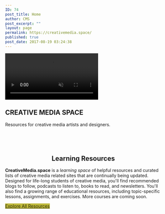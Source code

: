 ```yaml
---
ID: 74
post_title: Home
author: CMS
post_excerpt: ""
layout: page
permalink: https://creativemedia.space/
published: true
post_date: 2017-08-19 03:24:38
---
```

<!-- wp:uagb/section {"block_id":"2cbce9e7-e8c5-4359-bdda-8092fd3f595d","desktopPaddingType":"%","topPadding":12,"bottomPadding":9,"leftPadding":5,"rightPadding":5,"contentWidth":"full_width","backgroundType":"video","backgroundVideo":{"id":132,"title":"mappingspace","filename":"mappingspace.mp4","url":"http://egargiulo.com/cms/wp-content/uploads/2017/08/mappingspace.mp4","link":"http://egargiulo.com/cms/home/mappingspace/","alt":"","author":"1","description":"","caption":"","name":"mappingspace","status":"inherit","uploadedTo":74,"date":"2017-08-22T00:09:36.000Z","modified":"2017-08-22T00:09:36.000Z","menuOrder":0,"mime":"video/mp4","type":"video","subtype":"mp4","icon":"http://egargiulo.com/cms/wp-includes/images/media/video.png","dateFormatted":"August 22, 2017","nonces":{"update":"cf73039ebb","delete":"eb888962e3","edit":"635a964f63"},"editLink":"http://egargiulo.com/cms/wp-admin/post.php?post=132u0026action=edit","meta":{"artist":false,"album":false,"bitrate":368620,"bitrate_mode":false},"authorName":"CMS","uploadedToLink":"http://egargiulo.com/cms/wp-admin/post.php?post=74u0026action=edit","uploadedToTitle":"Home","filesizeInBytes":279473,"filesizeHumanReadable":"273 KB","context":"","width":1498,"height":316,"fileLength":"0:06","fileLengthHumanReadable":"0 minutes, 6 seconds","image":{"src":"http://egargiulo.com/cms/wp-includes/images/media/video.png","width":48,"height":64},"thumb":{"src":"http://egargiulo.com/cms/wp-includes/images/media/video.png","width":48,"height":64},"compat":{"item":"u003cinput type=u0022hiddenu0022 name=u0022attachments[132][menu_order]u0022 value=u00220u0022 /u003eu003cp class=u0022media-types media-types-required-infou0022u003eRequired fields are marked u003cspan class=u0022requiredu0022u003e*u003c/spanu003eu003c/pu003entttu003ctable class=u0022compat-attachment-fieldsu0022u003ettu003ctr class='compat-field-enable-media-replace'u003etttu003cth scope='row' class='label'u003eu003clabel for='attachments-132-enable-media-replace'u003eu003cspan class='alignleft'u003eReplace mediau003c/spanu003eu003cbr class='clear' /u003eu003c/labelu003eu003c/thu003entttu003ctd class='field'u003eu003cpu003eu003ca class='button-secondary'href=u0022http://egargiulo.com/cms/wp-admin/upload.php?page=enable-media-replace%2Fenable-media-replace.phpu0026amp;action=media_replaceu0026amp;attachment_id=132u0026amp;_wpnonce=c329b81da8u0022u003eUpload a new fileu003c/au003eu003c/pu003eu003cp class='help'u003eTo replace the current file, click the link and upload a replacement.u003c/pu003eu003c/tdu003enttu003c/tru003enu003c/tableu003e","meta":""},"acf_errors":false},"backgroundVideoOpacity":0,"backgroundVideoColor":"#000000","className":"hero"} -->
<section class="wp-block-uagb-section uagb-section__wrap uagb-section__background-video hero" id="uagb-section-2cbce9e7-e8c5-4359-bdda-8092fd3f595d"><div class="uagb-section__overlay"></div><div class="uagb-section__video-wrap"><video autoplay loop muted playsinline><source src="http://egargiulo.com/cms/wp-content/uploads/2017/08/mappingspace.mp4" type="video/mp4"/></video></div><div class="uagb-section__inner-wrap"><!-- wp:html -->
<h1>CREATIVE MEDIA SPACE</h1>
<!-- /wp:html -->

<!-- wp:html -->
<p>Resources for creative media artists and designers.</p>
<!-- /wp:html --></div></section>
<!-- /wp:uagb/section -->

<!-- wp:spacer {"height":46} -->
<div style="height:46px" aria-hidden="true" class="wp-block-spacer"></div>
<!-- /wp:spacer -->

<!-- wp:heading {"align":"center","className":"narrow-centered"} -->
<h2 style="text-align:center" class="narrow-centered">Learning Resources</h2>
<!-- /wp:heading -->

<!-- wp:paragraph {"className":"margin-centered"} -->
<p class="margin-centered"><strong>CreativeMedia.space</strong> is a<em> learning space</em> of helpful resources and curated lists of creative media related sites that are continually being updated. Designed for life-long students of creative media, you'll find recommended blogs to follow, podcasts to listen to, books to read, and newsletters. You'll also find a growing range of educational resources, including topic-specific lessons, assignments, and exercises. More courses are coming soon. </p>
<!-- /wp:paragraph -->

<!-- wp:button {"customBackgroundColor":"#beb93b","customTextColor":"#2d2c09","align":"center"} -->
<div class="wp-block-button aligncenter"><a class="wp-block-button__link has-text-color has-background" href="http://creativemedia.space/resources/" style="background-color:#beb93b;color:#2d2c09">Explore All Resources</a></div>
<!-- /wp:button -->

<!-- wp:spacer -->
<div style="height:100px" aria-hidden="true" class="wp-block-spacer"></div>
<!-- /wp:spacer -->